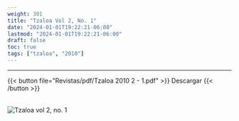 ```yaml
---
weight: 301
title: "Tzaloa Vol 2, No. 1"
date: "2024-01-01T19:22:21-06:00"
lastmod: "2024-01-01T19:22:21-06:00"
draft: false
toc: true
tags: ["tzaloa", "2010"]
---
```

- - - - - - - - -
{{< button file="Revistas/pdf/Tzaloa 2010 2 - 1.pdf" >}}   Descargar {{< /button >}} 
######
![Tzaloa vol 2, no. 1](images/portada/2-1.jpeg)